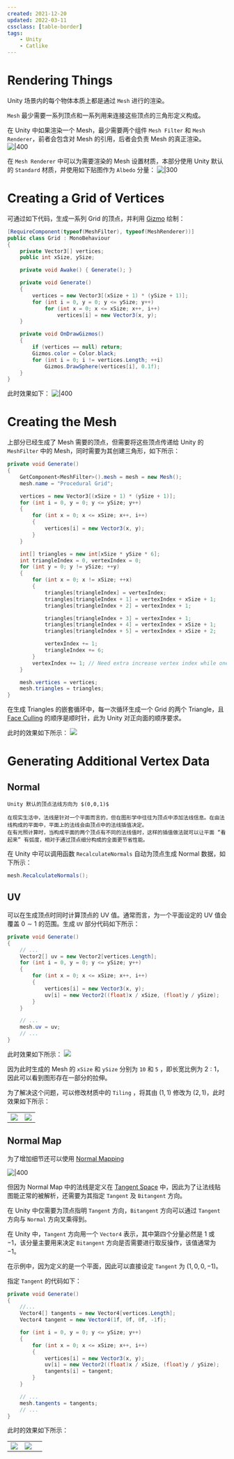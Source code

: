 ```yaml
---
created: 2021-12-20
updated: 2022-03-11
cssclass: [table-border]
tags:
    - Unity
    - Catlike
---
```


# Rendering Things

Unity 场景内的每个物体本质上都是通过 `Mesh` 进行的渲染。

`Mesh` 最少需要一系列顶点和一系列用来连接这些顶点的三角形定义构成。

在 Unity 中如果渲染一个 Mesh，最少需要两个组件 `Mesh Filter` 和 `Mesh Renderer`，前者会包含对 Mesh 的引用，后者会负责 Mesh 的真正渲染。
![|400](assets/Mesh%20Basics%20-%20Procedural%20Grid/image-20211222083208337.png)

在 `Mesh Renderer` 中可以为需要渲染的 Mesh 设置材质，本部分使用 Unity 默认的 `Standard` 材质，并使用如下贴图作为 `Albedo` 分量：
![|300](assets/Mesh%20Basics%20-%20Procedural%20Grid/01-uv-texture.png)

# Creating a Grid of Vertices 
可通过如下代码，生成一系列 Grid 的顶点，并利用 [Gizmo](../../../01_Notes/Unity/Editor/Gizmo.md) 绘制：
```csharp
[RequireComponent(typeof(MeshFilter), typeof(MeshRenderer))]
public class Grid : MonoBehaviour
{
    private Vector3[] vertices;
    public int xSize, ySize;

    private void Awake() { Generate(); }

    private void Generate()
    {
        vertices = new Vector3[(xSize + 1) * (ySize + 1)];
        for (int i = 0, y = 0; y <= ySize; y++)
            for (int x = 0; x <= xSize; x++, i++)
                vertices[i] = new Vector3(x, y);
    }

    private void OnDrawGizmos()
    {
        if (vertices == null) return;
        Gizmos.color = Color.black;
        for (int i = 0; i != vertices.Length; ++i)
            Gizmos.DrawSphere(vertices[i], 0.1f);
    }
}

```

此时效果如下：
![|400](assets/Mesh%20Basics%20-%20Procedural%20Grid/image-20211222094813954.png)

# Creating the Mesh

上部分已经生成了 Mesh 需要的顶点，但需要将这些顶点传递给 Unity 的 `MeshFilter` 中的 Mesh，同时需要为其创建三角形，如下所示：

```csharp
private void Generate()
{
    GetComponent<MeshFilter>().mesh = mesh = new Mesh();
    mesh.name = "Procedural Grid";

    vertices = new Vector3[(xSize + 1) * (ySize + 1)];
    for (int i = 0, y = 0; y <= ySize; y++)
    {
        for (int x = 0; x <= xSize; x++, i++)
        {
            vertices[i] = new Vector3(x, y);
        }
    }

    int[] triangles = new int[xSize * ySize * 6];
    int triangleIndex = 0, vertexIndex = 0;
    for (int y = 0; y != ySize; ++y)
    {
        for (int x = 0; x != xSize; ++x)
        {
            triangles[triangleIndex] = vertexIndex;
            triangles[triangleIndex + 1] = vertexIndex + xSize + 1;
            triangles[triangleIndex + 2] = vertexIndex + 1;

            triangles[triangleIndex + 3] = vertexIndex + 1;
            triangles[triangleIndex + 4] = vertexIndex + xSize + 1;
            triangles[triangleIndex + 5] = vertexIndex + xSize + 2;

            vertexIndex += 1;
            triangleIndex += 6;
        }
        vertexIndex += 1; // Need extra increase vertex index while one row ended
    }

    mesh.vertices = vertices;
    mesh.triangles = triangles;
}
```

在生成 Triangles 的嵌套循环中，每一次循环生成一个 Grid 的两个 Triangle，且 [Face Culling](../../../00_Books/Learn%20OpenGL/Ch%2018%20Face%20Culling.md) 的顺序是顺时针，此为 Unity 对正向面的顺序要求。

此时的效果如下所示：
![](assets/Mesh%20Basics%20-%20Procedural%20Grid/image-20211223084615932.png)

# Generating Additional Vertex Data

## Normal

```ad-note
Unity 默认的顶点法线方向为 $(0,0,1)$
```

```ad-note
在现实生活中，法线是针对一个平面而言的，但在图形学中往往为顶点中添加法线信息。在由法线构成的平面中，平面上的法线会由顶点中的法线插值决定。
在有光照计算时，当构成平面的两个顶点有不同的法线值时，这样的插值做法就可以让平面 “看起来” 有弧度，相对于通过顶点细分构成的全面更节省性能。
```

在 Unity 中可以调用函数 `RecalculateNormals` 自动为顶点生成 Normal 数据，如下所示：
```csharp
mesh.RecalculateNormals();
```

## UV

可以在生成顶点时同时计算顶点的 UV 值。通常而言，为一个平面设定的 UV 值会覆盖 $0 \sim 1$ 的范围。生成 `UV` 部分代码如下所示：
```csharp
private void Generate()
{
    // ...
    Vector2[] uv = new Vector2[vertices.Length];
    for (int i = 0, y = 0; y <= ySize; y++)
    {
        for (int x = 0; x <= xSize; x++, i++)
        {
            vertices[i] = new Vector3(x, y);
            uv[i] = new Vector2((float)x / xSize, (float)y / ySize);
        }
    }

    // ...
    mesh.uv = uv;
    // ...
}

```

此时效果如下所示：
![](assets/Mesh%20Basics%20-%20Procedural%20Grid/image-20211223090352014.png)

因为此时生成的 Mesh 的 `xSize` 和 `ySize` 分别为 `10` 和 `5` ，即长宽比例为 $2:1$，因此可以看到图形存在一部分的拉伸。

为了解决这个问题，可以修改材质中的 `Tiling` ，将其由 $(1,1)$ 修改为 $(2,1)$，此时效果如下所示：

|                                                                               |                                                                               |
| ----------------------------------------------------------------------------- | ----------------------------------------------------------------------------- |
| ![](assets/Mesh%20Basics%20-%20Procedural%20Grid/image-20211223094251492.png) | ![](assets/Mesh%20Basics%20-%20Procedural%20Grid/image-20211223094402735.png) |

## Normal Map

为了增加细节还可以使用 [Normal Mapping](../../../00_Books/Learn%20OpenGL/Ch%2029%20Normal%20Mapping.md)

![|400](assets/Mesh%20Basics%20-%20Procedural%20Grid/image-20211223094537578.png)

但因为 Normal Map 中的法线是定义在 [Tangent Space](../../../00_Books/Learn%20OpenGL/Ch%2029%20Normal%20Mapping.md#Tangent%20Space) 中，因此为了让法线贴图能正常的被解析，还需要为其指定 `Tangent` 及 `Bitangent` 方向。

在 Unity 中仅需要为顶点指明 `Tangent` 方向，`Bitangent` 方向可以通过 `Tangent` 方向与 `Normal` 方向叉乘得到。

在 Unity 中，`Tangent` 方向用一个 `Vector4` 表示，其中第四个分量必然是 $1$ 或 $-1$，该分量主要用来决定 `Bitangent` 方向是否需要进行取反操作，该值通常为 $-1$。

在示例中，因为定义的是一个平面，因此可以直接设定 `Tangent` 为 $(1,0,0,-1)$。

指定 `Tangent` 的代码如下：
```csharp
private void Generate()
{
    //...
    Vector4[] tangents = new Vector4[vertices.Length];
    Vector4 tangent = new Vector4(1f, 0f, 0f, -1f);

    for (int i = 0, y = 0; y <= ySize; y++)
    {
        for (int x = 0; x <= xSize; x++, i++)
        {
            vertices[i] = new Vector3(x, y);
            uv[i] = new Vector2((float)x / xSize, (float)y / ySize);
            tangents[i] = tangent;
        }
    }

    // ...
    mesh.tangents = tangents;
    // ...
}

```

此时的效果如下所示：

|                                                                               |                                                                               |     |
| ----------------------------------------------------------------------------- | ----------------------------------------------------------------------------- | --- |
| ![](assets/Mesh%20Basics%20-%20Procedural%20Grid/image-20211224080244159.png) | ![](assets/Mesh%20Basics%20-%20Procedural%20Grid/image-20211224080254193.png) |     | 




